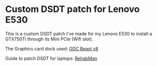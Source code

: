 # Custom DSDT patch for Lenovo E530

This is a custom DSDT patch I've made for my Lenovo E530 to install a GTX750Ti through its Mini PCIe (Wifi slot).

The Graphics card dock used: [GDC Beast v8](https://www.banggood.com/Mini-PCI-E-Version-V8_0-EXP-GDC-Beast-Laptop-External-Independent-Video-Card-Dock-p-1011222.html?cur_warehouse=CN)

Guide to patch DSDT for laptops: [RehabMan](https://www.tonymacx86.com/threads/guide-patching-laptop-dsdt-ssdts.152573/)